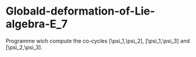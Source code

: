 # Globald-deformation-of-Lie-algebra-E_7
Programme wich compute the co-cycles [\psi_1,\psi_2], [\psi_1,\psi_3] and [\psi_2,\psi_3].
